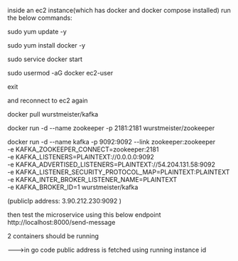 inside an ec2 instance(which has docker and docker compose installed)
run the below commands:

sudo yum update -y

sudo yum install docker -y

sudo service docker start

sudo usermod -aG docker ec2-user

exit

and reconnect to ec2 again

docker pull wurstmeister/kafka

docker run -d --name zookeeper -p 2181:2181 wurstmeister/zookeeper

docker run -d --name kafka -p 9092:9092 --link zookeeper:zookeeper \
-e KAFKA_ZOOKEEPER_CONNECT=zookeeper:2181 \
-e KAFKA_LISTENERS=PLAINTEXT://0.0.0.0:9092 \
-e KAFKA_ADVERTISED_LISTENERS=PLAINTEXT://54.204.131.58:9092 \
-e KAFKA_LISTENER_SECURITY_PROTOCOL_MAP=PLAINTEXT:PLAINTEXT \
-e KAFKA_INTER_BROKER_LISTENER_NAME=PLAINTEXT \
-e KAFKA_BROKER_ID=1 wurstmeister/kafka



(publicIp address: 3.90.212.230:9092 )


then test the microservice using this below endpoint
http://localhost:8000/send-message


2 containers should be running

--->in go code public address is fetched using running instance id

